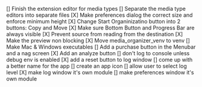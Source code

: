 [] Finish the extension editor for media types
[] Separate the media type editors into separate files
[X] Make preferences dialog the correct size and enforce minimum height
[X] Change Start Organinizatino button into 2 buttons: Copy and Move
[X] Make sure Bottom Button and Progress Bar are always visible
[X] Prevent source from reading from the destination
[X] Make the preview non blocking
[X] Move media_organizer_venv to venv
[] Make Mac & Windows executables
[] Add a purchase button in the Menubar and a nag screen
[X] Add an analyze button
[] don't log to console unless debug env is enabled
[X] add a reset button to log window
[] come up with a better name for the app
[] create an app icon
[] allow user to select log level
[X] make log window it's own module
[] make preferences window it's own module

